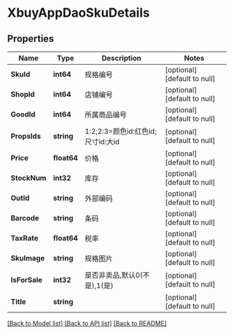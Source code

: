# XbuyAppDaoSkuDetails

## Properties
Name | Type | Description | Notes
------------ | ------------- | ------------- | -------------
**SkuId** | **int64** | 规格编号 | [optional] [default to null]
**ShopId** | **int64** | 店铺编号 | [optional] [default to null]
**GoodId** | **int64** | 所属商品编号 | [optional] [default to null]
**PropsIds** | **string** | 1:2;2:3&#x3D;颜色id:红色id;尺寸id:大id | [optional] [default to null]
**Price** | **float64** | 价格 | [optional] [default to null]
**StockNum** | **int32** | 库存 | [optional] [default to null]
**OutId** | **string** | 外部编码 | [optional] [default to null]
**Barcode** | **string** | 条码 | [optional] [default to null]
**TaxRate** | **float64** | 税率 | [optional] [default to null]
**SkuImage** | **string** | 规格图片 | [optional] [default to null]
**IsForSale** | **int32** | 是否非卖品,默认0(不是),1(是) | [optional] [default to null]
**Title** | **string** |  | [optional] [default to null]

[[Back to Model list]](../README.md#documentation-for-models) [[Back to API list]](../README.md#documentation-for-api-endpoints) [[Back to README]](../README.md)

